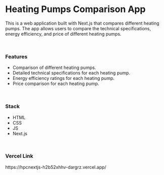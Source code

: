 <h1>Heating Pumps Comparison App</h1>
<p>This is a web application built with Next.js that compares different heating pumps. The app allows users to compare the technical specifications, energy efficiency, and price of different heating pumps.</p>
<br>
<h3>Features</h3>
<ul>
<li>Comparison of different heating pumps.</li>
<li>Detailed technical specifications for each heating pump.</li>
<li>Energy efficiency ratings for each heating pump.</li>
<li>Price comparison for each heating pump.</li>
</ul>
<br>
<h3>Stack</h3>
<ul>
<li>HTML</li>
<li>CSS</li>
<li>JS</li>
<li>Next.js</li>
</ul>
<br>
<h3>Vercel Link</h3>
<span>https://hpcnextjs-h2b52xhhv-dargrz.vercel.app/</span>
